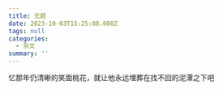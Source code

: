 ```yaml
---
title: 无题
date: 2023-10-03T15:25:08.000Z
tags: null
categories:
  - 杂文
summary: ''
---
```

忆那年仍清晰的笑面桃花，就让他永远埋葬在找不回的泥潭之下吧
